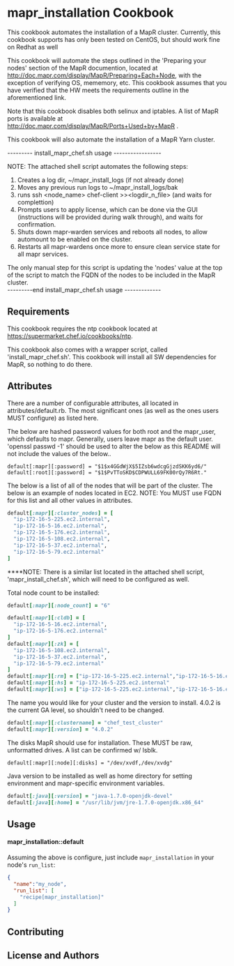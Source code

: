 mapr_installation Cookbook
==========================
This cookbook automates the installation of a MapR cluster.  Currently, this cookbook supports has only been tested on CentOS, but should work fine on Redhat as well

This cookbook will automate the steps outlined in the 'Preparing your nodes' section of the MapR documention, located at http://doc.mapr.com/display/MapR/Preparing+Each+Node, with the exception of verifying OS, mememory, etc.  This cookbook assumes that you have verified that the HW meets the requirements outline in the aforementioned link.

Note that this cookbook disables both selinux and iptables.  A list of MapR ports is available at http://doc.mapr.com/display/MapR/Ports+Used+by+MapR .

This cookbook will also automate the installation of a MapR Yarn cluster.


--------- install_mapr_chef.sh usage -----------------

NOTE:  The attached shell script automates the following steps:
  1.  Creates a log dir, ~/mapr_install_logs (if not already done)
  2.  Moves any previous run logs to ~/mapr_install_logs/bak
  3.  runs ssh <node_name> chef-client >><logdir_n_file> (and waits for complettion)
  4.  Prompts users to apply license, which can be done via the GUI (instructions will be provided during walk through), and waits for confirmation.
  5.  Shuts down mapr-warden services and reboots all nodes, to allow automount to be enabled on the cluster.
  6.  Restarts all mapr-wardens once more to ensure clean service state for all mapr services. 

The only manual step for this script is updating the 'nodes' value at the top of the script to match the FQDN of the nodes to be included in the MapR cluster.  
---------end  install_mapr_chef.sh usage -------------

Requirements
------------
This cookbook requires the ntp cookbook located at https://supermarket.chef.io/cookbooks/ntp.

This cookbook also comes with a wrapper script, called 'install_mapr_chef.sh'.
This cookbook will install all SW dependencies for MapR, so nothing to do there.

Attributes
----------
There are a number of configurable attributes, all located in attributes/default.rb.  The most significant ones (as well as the ones users MUST configure) as listed here.

The below are hashed password values for both root and the mapr_user, which defaults to mapr.  Generally, users leave mapr as the default user.  'openssl passwd -1' should be used to alter the below as this README will not include the values of the below..  

```
default[:mapr][:password] = "$1$x4GGdWjX$5IZsb6wdcgGjzdSKK6yd6/"
default[:root][:password] = "$1$PvTToSKD$CDPWULL69FK00rQy7R6Rt."
```

The below is a list of all of the nodes that will be part of the cluster.  The below is an example of nodes located in EC2.  NOTE:  You MUST use FQDN for this list and all other values in attributes.

```ruby
default[:mapr][:cluster_nodes] = [
  "ip-172-16-5-225.ec2.internal",           
  "ip-172-16-5-16.ec2.internal",
  "ip-172-16-5-176.ec2.internal",
  "ip-172-16-5-108.ec2.internal",
  "ip-172-16-5-37.ec2.internal",
  "ip-172-16-5-79.ec2.internal"
]
```

****NOTE:  There is a similar list located in the attached shell script, 'mapr_install_chef.sh', which will need to be configured as well.



Total node count to be installed:

```ruby
default[:mapr][:node_count] = "6"

default[:mapr][:cldb] = [
  "ip-172-16-5-16.ec2.internal",
  "ip-172-16-5-176.ec2.internal"
]
default[:mapr][:zk] = [
  "ip-172-16-5-108.ec2.internal",
  "ip-172-16-5-37.ec2.internal",
  "ip-172-16-5-79.ec2.internal"
]
default[:mapr][:rm] = ["ip-172-16-5-225.ec2.internal","ip-172-16-5-16.ec2.internal"]
default[:mapr][:hs] = "ip-172-16-5-225.ec2.internal"
default[:mapr][:ws] = ["ip-172-16-5-225.ec2.internal","ip-172-16-5-16.ec2.internal"]
```

The name you would like for your cluster and the version to install.  4.0.2 is the current GA level, so shouldn't need to be changed.

```ruby
default[:mapr][:clustername] = "chef_test_cluster"
default[:mapr][:version] = "4.0.2"
```

The disks MapR should use for installation.  These MUST be raw, unformatted drives.  A list can be confirmed w/ lsblk.

```
default[:mapr][:node][:disks] = "/dev/xvdf,/dev/xvdg"
```

Java version to be installed as well as home directory for setting environment and mapr-specific environment variables.

```ruby
default[:java][:version] = "java-1.7.0-openjdk-devel"
default[:java][:home] = "/usr/lib/jvm/jre-1.7.0-openjdk.x86_64"
```

Usage
-----
#### mapr_installation::default

Assuming the above is configure, just include `mapr_installation` in your node's `run_list`:

```json
{
  "name":"my_node",
  "run_list": [
    "recipe[mapr_installation]"
  ]
}
```


Contributing
------------

License and Authors
-------------------
